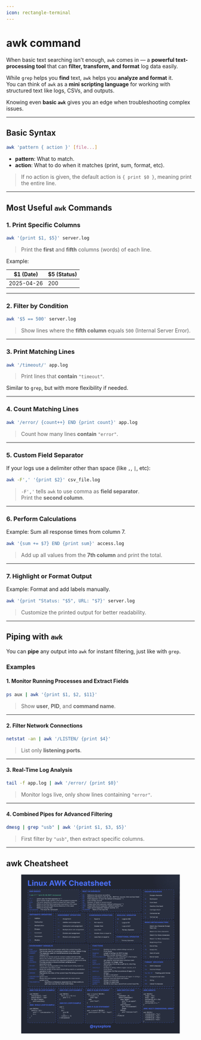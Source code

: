 ```yaml
---
icon: rectangle-terminal
---
```


# awk command

When basic text searching isn't enough, `awk` comes in — a **powerful text-processing tool** that can **filter, transform, and format** log data easily.

While `grep` helps you **find** text, `awk` helps you **analyze and format** it.\
You can think of `awk` as a **mini scripting language** for working with structured text like logs, CSVs, and outputs.

Knowing even **basic `awk`** gives you an edge when troubleshooting complex issues.

***

## Basic Syntax

```bash
awk 'pattern { action }' [file...]
```

* **pattern**: What to match.
* **action**: What to do when it matches (print, sum, format, etc).

> If no action is given, the default action is `{ print $0 }`, meaning print the entire line.

***

## Most Useful `awk` Commands

### 1. Print Specific Columns

```bash
awk '{print $1, $5}' server.log
```

> Print the **first** and **fifth** columns (words) of each line.

Example:

| $1 (Date)  | $5 (Status) |
| ---------- | ----------- |
| 2025-04-26 | 200         |

***

### 2. Filter by Condition

```bash
awk '$5 == 500' server.log
```

> Show lines where the **fifth column** equals `500` (Internal Server Error).

***

### 3. Print Matching Lines

```bash
awk '/timeout/' app.log
```

> Print lines that **contain** `"timeout"`.

Similar to `grep`, but with more flexibility if needed.

***

### 4. Count Matching Lines

```bash
awk '/error/ {count++} END {print count}' app.log
```

> Count how many lines **contain** `"error"`.

***

### 5. Custom Field Separator

If your logs use a delimiter other than space (like `,`, `|`, etc):

```bash
awk -F',' '{print $2}' csv_file.log
```

> `-F','` tells `awk` to use comma as **field separator**.\
> Print the **second column**.

***

### 6. Perform Calculations

Example: Sum all response times from column 7.

```bash
awk '{sum += $7} END {print sum}' access.log
```

> Add up all values from the **7th column** and print the total.

***

### 7. Highlight or Format Output

Example: Format and add labels manually.

```bash
awk '{print "Status: "$5", URL: "$7}' server.log
```

> Customize the printed output for better readability.

***

## Piping with `awk`

You can **pipe** any output into `awk` for instant filtering, just like with `grep`.

### Examples

#### 1. Monitor Running Processes and Extract Fields

```bash
ps aux | awk '{print $1, $2, $11}'
```

> Show **user**, **PID**, and **command name**.

***

#### 2. Filter Network Connections

```bash
netstat -an | awk '/LISTEN/ {print $4}'
```

> List only **listening ports**.

***

#### 3. Real-Time Log Analysis

```bash
tail -f app.log | awk '/error/ {print $0}'
```

> Monitor logs live, only show lines containing `"error"`.

***

#### 4. Combined Pipes for Advanced Filtering

```bash
dmesg | grep "usb" | awk '{print $1, $3, $5}'
```

> First filter by `"usb"`, then extract specific columns.

***

## awk Cheatsheet

<figure><img src="../.gitbook/assets/awk_cheatsheet.jpeg" alt=""><figcaption></figcaption></figure>
